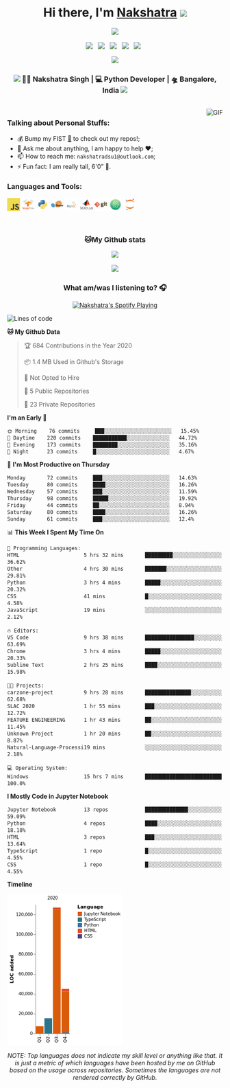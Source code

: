 <h1 align="center">
  Hi there, I'm <a href="https://nakshatrasinghh.github.io/">Nakshatra</a> <img src="https://media.giphy.com/media/hvRJCLFzcasrR4ia7z/giphy.gif" width="25px">
</h1>
<p align="center">
  <img src="https://pronoun.cyou/x/y?subject=He&object=Him&height=20"> 
</p>
<p align="center">
<a href="https://medium.com/@nakshatradsml"><img height="43" src="https://cdn1.iconfinder.com/data/icons/social-media-circle-7/512/Circled_Medium_svg5-512.png?raw=true"></a>&nbsp;&nbsp;
<a href="https://www.snapchat.com/add/nxkshxtrx.singh"><img height="43" src="https://user-images.githubusercontent.com/53419293/96713786-c41ed100-13be-11eb-9c21-f4d3b0c36220.png?raw=true"></a>&nbsp;&nbsp;
<a href="https://wa.link/8bt67v"><img height="43" src="https://user-images.githubusercontent.com/53419293/96714143-59ba6080-13bf-11eb-8f52-3123014be2da.png?raw=true"></a>&nbsp;&nbsp;
<a href="https://github.com/nakshatrasinghh"><img height="43" src="https://user-images.githubusercontent.com/53419293/96712562-f7606080-13bc-11eb-86dd-b91470be7b55.png?raw=true"></a>&nbsp;&nbsp;
<a href="https://www.buymeacoffee.com/nakshatrasinghh"><img height="43" src="https://user-images.githubusercontent.com/53419293/98197756-73c27a00-1f4d-11eb-82d8-cc5f7b613c93.jpg?raw=true"></a>&nbsp;&nbsp;
</p>


<p align="center">
  <img src="https://komarev.com/ghpvc/?username=nakshatrasinghh&style=flat-square&label=Profile+Views&color=dc143c"> 
</p>

<h3 align="center">
  <img src="https://media.giphy.com/media/WUlplcMpOCEmTGBtBW/giphy.gif" width="30"> 🧔🏻 Nakshatra Singh | 💻 Python Developer | 🛸 Bangalore, India <img src="https://media.giphy.com/media/WUlplcMpOCEmTGBtBW/giphy.gif" width="30"></h3>
</h3>

<br />
<img align="right" height="275px" alt="GIF" src="https://user-images.githubusercontent.com/53419293/96843683-3a2d4180-146c-11eb-99bf-6914e7cd6ea1.PNG" />


### **Talking about Personal Stuffs:**
- 💰 Bump my FIST [👊](https://github.com/nakshatrasinghh?tab=repositories) to check out my repos!;
- 💬 Ask me about anything, I am happy to help ❤️;
- 📫 How to reach me: `nakshatradsu1@outlook.com`;
- ⚡ Fun fact: I am really tall, 6'0” 🥛.

### **Languages and Tools:**  
<code><img height="30" src="https://raw.githubusercontent.com/github/explore/80688e429a7d4ef2fca1e82350fe8e3517d3494d/topics/javascript/javascript.png"></code>
<code><img height="30" src="https://raw.githubusercontent.com/github/explore/80688e429a7d4ef2fca1e82350fe8e3517d3494d/topics/tensorflow/tensorflow.png"></code>
<code><img height="30" src="https://raw.githubusercontent.com/github/explore/80688e429a7d4ef2fca1e82350fe8e3517d3494d/topics/python/python.png"></code>
<code><img height="30" src="https://raw.githubusercontent.com/github/explore/80688e429a7d4ef2fca1e82350fe8e3517d3494d/topics/scikit-learn/scikit-learn.png"></code>
<code><img height="30" src="https://raw.githubusercontent.com/github/explore/80688e429a7d4ef2fca1e82350fe8e3517d3494d/topics/mysql/mysql.png"></code>
<code><img height="30" src="https://raw.githubusercontent.com/github/explore/80688e429a7d4ef2fca1e82350fe8e3517d3494d/topics/matlab/matlab.png"></code>
<code><img height="30" src="https://raw.githubusercontent.com/github/explore/80688e429a7d4ef2fca1e82350fe8e3517d3494d/topics/git/git.png"></code>
<code><img height="30" src="https://raw.githubusercontent.com/github/explore/80688e429a7d4ef2fca1e82350fe8e3517d3494d/topics/atom/atom.png"></code>
<code><img height="30" src="https://raw.githubusercontent.com/github/explore/80688e429a7d4ef2fca1e82350fe8e3517d3494d/topics/jupyter-notebook/jupyter-notebook.png"></code>

![]()
<h3 align="center" >
  🐱My Github stats
</h3>

<p align="center" >
<a href="https://github.com/nakshatrasinghh/github-readme-stats"> 
    <img  src="https://github-readme-stats-pvt.nakshatrasinghh.vercel.app/api?username=nakshatrasinghh&show_icons=true&theme=vision-friendly-dark&layout=compact&count_private=true"/>
  </a>
</p>

<p align="center">
<a href="https://github.com/nakshatrasinghh/github-readme-stats"> 
    <img  src="https://github-readme-stats.vercel.app/api/top-langs/?username=nakshatrasinghh&langs_count=10&theme=radical&layout=compact&hide_border=true&show_icons=true" />
  </a>
</p>

<h3 align="center">
  What am/was I listening to? 🎧
</h3>

<p align="center">
<a href="https://open.spotify.com/user/hg1zipyjy8g3f39jptl6ku9pa">
    <img src="https://novatorem.nakshatrasinghh.vercel.app/api/spotify-playing" alt="Nakshatra's Spotify Playing" width="380" />
  </a>
</p>

<!--START_SECTION:waka-->
![Lines of code](https://img.shields.io/badge/From%20Hello%20World%20I%27ve%20Written-380445%20lines%20of%20code-blue)

**🐱 My Github Data** 

> 🏆 684 Contributions in the Year 2020
 > 
> 📦 1.4 MB Used in Github's Storage 
 > 
> 🚫 Not Opted to Hire
 > 
> 📜 5 Public Repositories
 > 
> 🔑 23 Private Repositories 

**I'm an Early 🐤** 

```text
🌞 Morning    76 commits     ███░░░░░░░░░░░░░░░░░░░░░░   15.45% 
🌆 Daytime    220 commits    ███████████░░░░░░░░░░░░░░   44.72% 
🌃 Evening    173 commits    ████████░░░░░░░░░░░░░░░░░   35.16% 
🌙 Night      23 commits     █░░░░░░░░░░░░░░░░░░░░░░░░   4.67%

```
📅 **I'm Most Productive on Thursday** 

```text
Monday       72 commits     ███░░░░░░░░░░░░░░░░░░░░░░   14.63% 
Tuesday      80 commits     ████░░░░░░░░░░░░░░░░░░░░░   16.26% 
Wednesday    57 commits     ███░░░░░░░░░░░░░░░░░░░░░░   11.59% 
Thursday     98 commits     █████░░░░░░░░░░░░░░░░░░░░   19.92% 
Friday       44 commits     ██░░░░░░░░░░░░░░░░░░░░░░░   8.94% 
Saturday     80 commits     ████░░░░░░░░░░░░░░░░░░░░░   16.26% 
Sunday       61 commits     ███░░░░░░░░░░░░░░░░░░░░░░   12.4%

```


📊 **This Week I Spent My Time On** 

```text
💬 Programming Languages: 
HTML                     5 hrs 32 mins       █████████░░░░░░░░░░░░░░░░   36.62% 
Other                    4 hrs 30 mins       ███████░░░░░░░░░░░░░░░░░░   29.81% 
Python                   3 hrs 4 mins        █████░░░░░░░░░░░░░░░░░░░░   20.32% 
CSS                      41 mins             █░░░░░░░░░░░░░░░░░░░░░░░░   4.58% 
JavaScript               19 mins             ░░░░░░░░░░░░░░░░░░░░░░░░░   2.12%

🔥 Editors: 
VS Code                  9 hrs 38 mins       ████████████████░░░░░░░░░   63.69% 
Chrome                   3 hrs 4 mins        █████░░░░░░░░░░░░░░░░░░░░   20.33% 
Sublime Text             2 hrs 25 mins       ████░░░░░░░░░░░░░░░░░░░░░   15.98%

🐱‍💻 Projects: 
carzone-project          9 hrs 28 mins       ███████████████░░░░░░░░░░   62.68% 
SLAC 2020                1 hr 55 mins        ███░░░░░░░░░░░░░░░░░░░░░░   12.72% 
FEATURE ENGINEERING      1 hr 43 mins        ██░░░░░░░░░░░░░░░░░░░░░░░   11.45% 
Unknown Project          1 hr 20 mins        ██░░░░░░░░░░░░░░░░░░░░░░░   8.87% 
Natural-Language-Processi19 mins             ░░░░░░░░░░░░░░░░░░░░░░░░░   2.18%

💻 Operating System: 
Windows                  15 hrs 7 mins       █████████████████████████   100.0%

```

**I Mostly Code in Jupyter Notebook** 

```text
Jupyter Notebook         13 repos            ██████████████░░░░░░░░░░░   59.09% 
Python                   4 repos             ████░░░░░░░░░░░░░░░░░░░░░   18.18% 
HTML                     3 repos             ███░░░░░░░░░░░░░░░░░░░░░░   13.64% 
TypeScript               1 repo              █░░░░░░░░░░░░░░░░░░░░░░░░   4.55% 
CSS                      1 repo              █░░░░░░░░░░░░░░░░░░░░░░░░   4.55%

```


**Timeline**

![Chart not found](https://github.com/nakshatrasinghh/nakshatrasinghh/blob/master/charts/bar_graph.png) 


<!--END_SECTION:waka-->

<p align="center">
  <em>NOTE: Top languages does not indicate my skill level or anything like that. It is just a metric of which languages have been hosted by me on GitHub based on the usage across repositories. Sometimes the languages are not rendered correctly by GitHub.</em>
</p>
